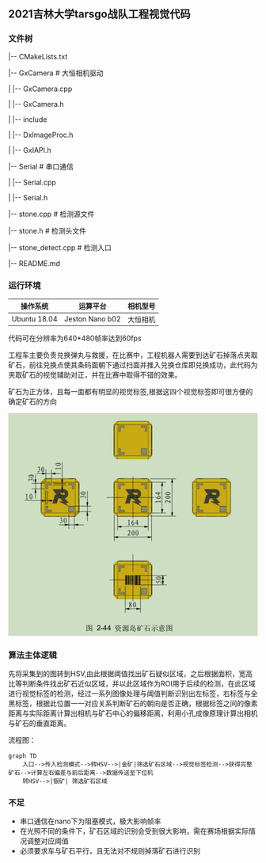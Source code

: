 ## 2021吉林大学tarsgo战队工程视觉代码

### 文件树

|-- CMakeLists.txt

|-- GxCamera  # 大恒相机驱动

|   |-- GxCamera.cpp

|   |-- GxCamera.h

|   |-- include

|       |-- DxImageProc.h

|       |-- GxIAPI.h

|-- Serial  # 串口通信

|   |-- Serial.cpp

|   |-- Serial.h

|-- stone.cpp  # 检测源文件

|-- stone.h  # 检测头文件

|-- stone_detect.cpp  # 检测入口

|-- README.md

### 运行环境

| 操作系统     | 运算平台        | 相机型号 |
| ------------ | --------------- | -------- |
| Ubuntu 18.04 | Jeston Nano b02 | 大恒相机 |

代码可在分辨率为640*480帧率达到60fps

工程车主要负责兑换弹丸与救援，在比赛中，工程机器人需要到达矿石掉落点夹取矿石，前往兑换点使其条码面朝下通过扫面并推入兑换仓库即兑换成功，此代码为夹取矿石的视觉辅助对正，并在比赛中取得不错的效果。

矿石为正方体，且每一面都有明显的视觉标签,根据这四个视觉标签即可很方便的确定矿石的方向

![image-20211002094003781](img/stone.png)

### 算法主体逻辑

先将采集到的图转到HSV,由此根据阈值找出矿石疑似区域，之后根据面积，宽高比等判断条件找出矿石近似区域，并以此区域作为ROI用于后续的检测，在此区域进行视觉标签的检测，经过一系列图像处理与阈值判断识别出左标签，右标签与全黑标签，根据此位置一一对应关系判断矿石的朝向是否正确，根据标签之间的像素距离与实际距离计算出相机与矿石中心的偏移距离，利用小孔成像原理计算出相机与矿石的垂直距离。

流程图：

 ```mermaid
 graph TD
     入口-->传入检测模式-->转HSV-->|金矿|筛选矿石区域-->视觉标签检测-->获得完整矿石-->计算左右偏差与前后距离-->数据传送至下位机
     转HSV-->|银矿| 筛选矿石区域
 ```




### 不足

- 串口通信在nano下为阻塞模式，极大影响帧率
- 在光照不同的条件下，矿石区域的识别会受到很大影响，需在赛场根据实际情况调整对应阈值
- 必须要求车与矿石平行，且无法对不规则掉落矿石进行识别

